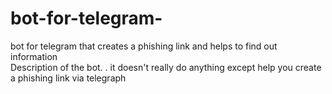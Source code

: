 # bot-for-telegram-
bot for telegram that creates a phishing link and helps to find out information   
                 Description of the bot.
                 .
                 it doesn't really do anything except help you create a phishing link via telegraph
